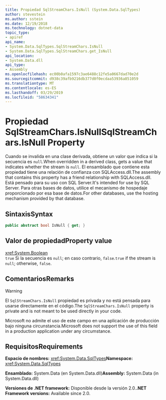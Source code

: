 ```yaml
---
title: Propiedad SqlStreamChars.IsNull (System.Data.SqlTypes)
author: stevestein
ms.author: sstein
ms.date: 12/19/2018
ms.technology: dotnet-data
topic_type:
- apiref
api_name:
- System.Data.SqlTypes.SqlStreamChars.IsNull
- System.Data.SqlTypes.SqlStreamChars.get_IsNull
api_location:
- System.Data.dll
api_type:
- Assembly
ms.openlocfilehash: ec00b0afa1597c3ae6488c12fe5a0667dad70e2d
ms.sourcegitcommit: d938c39afb9216db377d0f0ecdaa53936a851059
ms.translationtype: MT
ms.contentlocale: es-ES
ms.lasthandoff: 03/29/2019
ms.locfileid: "58634341"
---
```

# <a name="sqlstreamcharsisnull-property"></a><span data-ttu-id="f19b7-102">Propiedad SqlStreamChars.IsNull</span><span class="sxs-lookup"><span data-stu-id="f19b7-102">SqlStreamChars.IsNull Property</span></span>

<span data-ttu-id="f19b7-103">Cuando se invalida en una clase derivada, obtiene un valor que indica si la secuencia es `null`.</span><span class="sxs-lookup"><span data-stu-id="f19b7-103">When overridden in a derived class, gets a value that indicates whether the stream is `null`.</span></span> <span data-ttu-id="f19b7-104">El ensamblado que contiene esta propiedad tiene una relación de confianza con SQLAccess.dll.</span><span class="sxs-lookup"><span data-stu-id="f19b7-104">The assembly that contains this property has a friend relationship with SQLAccess.dll.</span></span> <span data-ttu-id="f19b7-105">Está pensado para su uso con SQL Server.</span><span class="sxs-lookup"><span data-stu-id="f19b7-105">It's intended for use by SQL Server.</span></span> <span data-ttu-id="f19b7-106">Para otras bases de datos, utilice el mecanismo de hospedaje proporcionado por esa base de datos.</span><span class="sxs-lookup"><span data-stu-id="f19b7-106">For other databases, use the hosting mechanism provided by that database.</span></span>

## <a name="syntax"></a><span data-ttu-id="f19b7-107">Sintaxis</span><span class="sxs-lookup"><span data-stu-id="f19b7-107">Syntax</span></span>

```csharp
public abstract bool IsNull { get; }
```

## <a name="property-value"></a><span data-ttu-id="f19b7-108">Valor de propiedad</span><span class="sxs-lookup"><span data-stu-id="f19b7-108">Property value</span></span>

<xref:System.Boolean>\
<span data-ttu-id="f19b7-109">`true` Si la secuencia es `null`; en caso contrario, `false`.</span><span class="sxs-lookup"><span data-stu-id="f19b7-109">`true` if the stream is `null`; otherwise, `false`.</span></span>

## <a name="remarks"></a><span data-ttu-id="f19b7-110">Comentarios</span><span class="sxs-lookup"><span data-stu-id="f19b7-110">Remarks</span></span>

> [!WARNING]
> <span data-ttu-id="f19b7-111">El `SqlStreamChars.IsNull` propiedad es privada y no está pensada para usarse directamente en el código.</span><span class="sxs-lookup"><span data-stu-id="f19b7-111">The `SqlStreamChars.IsNull` property is private and is not meant to be used directly in your code.</span></span>
>
> <span data-ttu-id="f19b7-112">Microsoft no admite el uso de este campo en una aplicación de producción bajo ninguna circunstancia.</span><span class="sxs-lookup"><span data-stu-id="f19b7-112">Microsoft does not support the use of this field in a production application under any circumstance.</span></span>

## <a name="requirements"></a><span data-ttu-id="f19b7-113">Requisitos</span><span class="sxs-lookup"><span data-stu-id="f19b7-113">Requirements</span></span>

<span data-ttu-id="f19b7-114">**Espacio de nombres:** <xref:System.Data.SqlTypes></span><span class="sxs-lookup"><span data-stu-id="f19b7-114">**Namespace:** <xref:System.Data.SqlTypes></span></span>

<span data-ttu-id="f19b7-115">**Ensamblado:** System.Data (en System.Data.dll)</span><span class="sxs-lookup"><span data-stu-id="f19b7-115">**Assembly:** System.Data (in System.Data.dll)</span></span>

<span data-ttu-id="f19b7-116">**Versiones de .NET framework:** Disponible desde la versión 2.0.</span><span class="sxs-lookup"><span data-stu-id="f19b7-116">**.NET Framework versions:** Available since 2.0.</span></span>